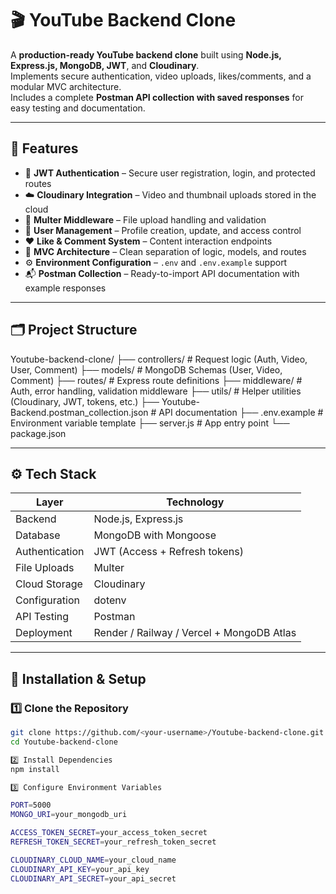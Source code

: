 # 🎬 YouTube Backend Clone

A **production-ready YouTube backend clone** built using **Node.js, Express.js, MongoDB, JWT**, and **Cloudinary**.  
Implements secure authentication, video uploads, likes/comments, and a modular MVC architecture.  
Includes a complete **Postman API collection with saved responses** for easy testing and documentation.

---

## 🚀 Features

- 🔐 **JWT Authentication** – Secure user registration, login, and protected routes  
- ☁️ **Cloudinary Integration** – Video and thumbnail uploads stored in the cloud  
- 🎥 **Multer Middleware** – File upload handling and validation  
- 👤 **User Management** – Profile creation, update, and access control  
- ❤️ **Like & Comment System** – Content interaction endpoints  
- 🧩 **MVC Architecture** – Clean separation of logic, models, and routes  
- ⚙️ **Environment Configuration** – `.env` and `.env.example` support  
- 📬 **Postman Collection** – Ready-to-import API documentation with example responses  

---

## 🗂️ Project Structure

Youtube-backend-clone/
├── controllers/ # Request logic (Auth, Video, User, Comment)
├── models/ # MongoDB Schemas (User, Video, Comment)
├── routes/ # Express route definitions
├── middleware/ # Auth, error handling, validation middleware
├── utils/ # Helper utilities (Cloudinary, JWT, tokens, etc.)
├── Youtube-Backend.postman_collection.json # API documentation
├── .env.example # Environment variable template
├── server.js # App entry point
└── package.json


---

## ⚙️ Tech Stack

| Layer | Technology |
|-------|-------------|
| Backend | Node.js, Express.js |
| Database | MongoDB with Mongoose |
| Authentication | JWT (Access + Refresh tokens) |
| File Uploads | Multer |
| Cloud Storage | Cloudinary |
| Configuration | dotenv |
| API Testing | Postman |
| Deployment | Render / Railway / Vercel + MongoDB Atlas |

---

## 🧰 Installation & Setup

### 1️⃣ Clone the Repository
```bash
git clone https://github.com/<your-username>/Youtube-backend-clone.git
cd Youtube-backend-clone

2️⃣ Install Dependencies
npm install

3️⃣ Configure Environment Variables

PORT=5000
MONGO_URI=your_mongodb_uri

ACCESS_TOKEN_SECRET=your_access_token_secret
REFRESH_TOKEN_SECRET=your_refresh_token_secret

CLOUDINARY_CLOUD_NAME=your_cloud_name
CLOUDINARY_API_KEY=your_api_key
CLOUDINARY_API_SECRET=your_api_secret

